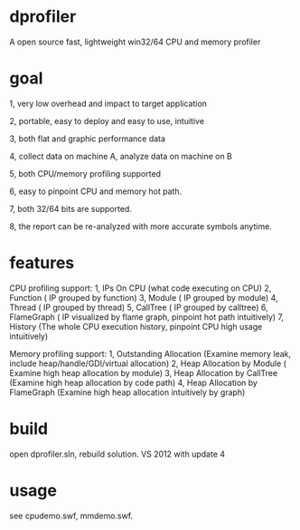dprofiler
=========
A open source fast, lightweight win32/64 CPU and memory profiler


goal
=====
1, very low overhead and impact to target application

2, portable, easy to deploy and easy to use, intuitive

3, both flat and graphic performance data

4, collect data on machine A, analyze data on machine on B

5, both CPU/memory profiling supported

6, easy to pinpoint CPU and memory hot path.

7, both 32/64 bits are supported.

8, the report can be re-analyzed with more accurate symbols anytime.



features
=======
CPU profiling support:
1, IPs On CPU  (what code executing on CPU)
2, Function ( IP grouped by function)
3, Module   ( IP grouped by module)
4, Thread   ( IP grouped by thread)
5, CallTree ( IP grouped by calltree)
6, FlameGraph ( IP visualized by flame graph, pinpoint hot path intuitively)
7, History   (The whole CPU execution history, pinpoint CPU high usage intuitively)


Memory profiling support:
1, Outstanding Allocation (Examine memory leak, include heap/handle/GDI/virtual allocation)
2, Heap Allocation by Module ( Examine high heap allocation by module)
3, Heap Allocation by CallTree (Examine high heap allocation by code path)
4, Heap Allocation by FlameGraph (Examine high heap allocation intuitively by graph)

build
====== 
open dprofiler.sln, rebuild solution. VS 2012 with update 4

usage
======
see cpudemo.swf, mmdemo.swf.
